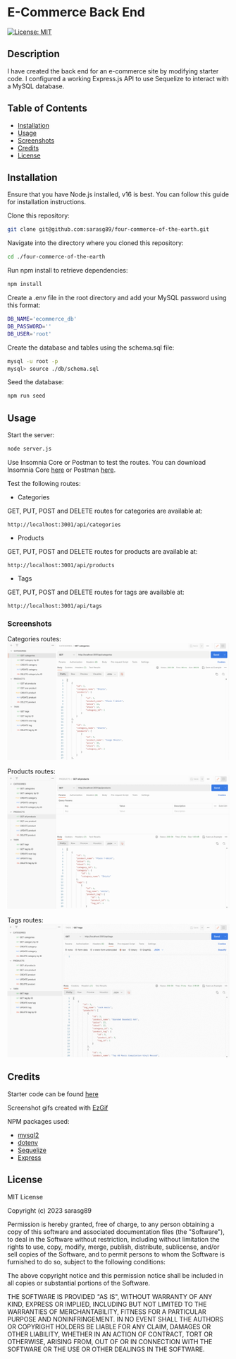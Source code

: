 # E-Commerce Back End

[![License: MIT](https://img.shields.io/badge/License-MIT-yellow.svg)](https://opensource.org/licenses/MIT)

## Description

I have created the back end for an e-commerce site by modifying starter code. I configured a working Express.js API to use Sequelize to interact with a MySQL database.

## Table of Contents

- [Installation](#installation)
- [Usage](#usage)
- [Screenshots](#screenshots)
- [Credits](#credits)
- [License](#license)

## Installation

Ensure that you have Node.js installed, v16 is best. You can follow this guide for installation instructions.

Clone this repository:

```bash
git clone git@github.com:sarasg89/four-commerce-of-the-earth.git
```

Navigate into the directory where you cloned this repository:

```bash
cd ./four-commerce-of-the-earth
```

Run npm install to retrieve dependencies:

```bash
npm install
```

Create a .env file in the root directory and add your MySQL password using this format:

```bash
DB_NAME='ecommerce_db'
DB_PASSWORD=''
DB_USER='root'
```

Create the database and tables using the schema.sql file:

```bash
mysql -u root -p 
mysql> source ./db/schema.sql
```

Seed the database:

```bash
npm run seed
```

## Usage

Start the server:

```bash
node server.js
```

Use Insomnia Core or Postman to test the routes. You can download Insomnia Core [here](https://insomnia.rest/download/) or Postman [here](https://www.postman.com/downloads/).

Test the following routes:

- Categories

GET, PUT, POST and DELETE routes for categories are available at:

```http
http://localhost:3001/api/categories
```

- Products

GET, PUT, POST and DELETE routes for products are available at:

```http
http://localhost:3001/api/products
```

- Tags

GET, PUT, POST and DELETE routes for tags are available at:

```http
http://localhost:3001/api/tags
```

### Screenshots

Categories routes:
![categories](./assets/images/CATEGORIES.gif)

Products routes:
![products](./assets/images/PRODUCTS.gif)

Tags routes:
![tags](./assets/images/TAGS.gif)

## Credits

Starter code can be found [here](https://github.com/coding-boot-camp/fantastic-umbrella)

Screenshot gifs created with [EzGif](https://ezgif.com/maker)

NPM packages used:

- [mysql2](https://www.npmjs.com/package/mysql2)
- [dotenv](https://www.npmjs.com/package/dotenv)
- [Sequelize](https://www.npmjs.com/package/sequelize)
- [Express](https://www.npmjs.com/package/express)

## License

MIT License

Copyright (c) 2023 sarasg89

Permission is hereby granted, free of charge, to any person obtaining a copy of this software and associated documentation files (the "Software"), to deal in the Software without restriction, including without limitation the rights to use, copy, modify, merge, publish, distribute, sublicense, and/or sell copies of the Software, and to permit persons to whom the Software is furnished to do so, subject to the following conditions:

The above copyright notice and this permission notice shall be included in all copies or substantial portions of the Software.

THE SOFTWARE IS PROVIDED "AS IS", WITHOUT WARRANTY OF ANY KIND, EXPRESS OR IMPLIED, INCLUDING BUT NOT LIMITED TO THE WARRANTIES OF MERCHANTABILITY, FITNESS FOR A PARTICULAR PURPOSE AND NONINFRINGEMENT. IN NO EVENT SHALL THE AUTHORS OR COPYRIGHT HOLDERS BE LIABLE FOR ANY CLAIM, DAMAGES OR OTHER LIABILITY, WHETHER IN AN ACTION OF CONTRACT, TORT OR OTHERWISE, ARISING FROM, OUT OF OR IN CONNECTION WITH THE SOFTWARE OR THE USE OR OTHER DEALINGS IN THE SOFTWARE.
